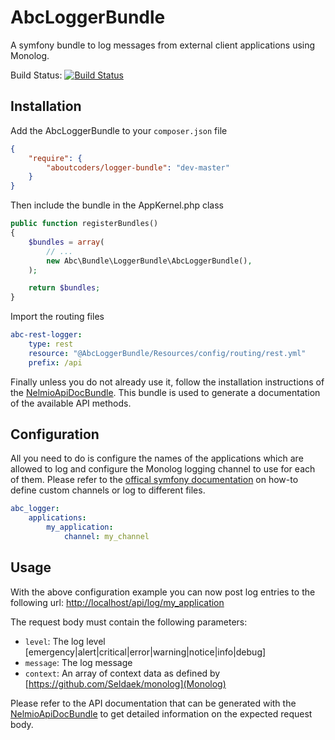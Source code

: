 AbcLoggerBundle
===============

A symfony bundle to log messages from external client applications using Monolog.

Build Status: [![Build Status](https://travis-ci.org/aboutcoders/logger-bundle.svg?branch=master)](https://travis-ci.org/aboutcoders/logger-bundle)

## Installation

Add the AbcLoggerBundle to your `composer.json` file

```json
{
    "require": {
        "aboutcoders/logger-bundle": "dev-master"
    }
}
```

Then include the bundle in the AppKernel.php class

```php
public function registerBundles()
{
    $bundles = array(
        // ...
        new Abc\Bundle\LoggerBundle\AbcLoggerBundle(),
    );

    return $bundles;
}
```

Import the routing files

```yaml
abc-rest-logger:
    type: rest
    resource: "@AbcLoggerBundle/Resources/config/routing/rest.yml"
    prefix: /api
```

Finally unless you do not already use it, follow the installation instructions of the [NelmioApiDocBundle](https://github.com/nelmio/NelmioApiDocBundle). This bundle is used to generate a documentation of the available API methods.

## Configuration

All you need to do is configure the names of the applications which are allowed to log and configure the Monolog logging channel to use for each of them. Please refer to the [offical symfony documentation](http://symfony.com/doc/current/cookbook/logging/channels_handlers.html) on how-to define custom channels or log to different files.

```yaml
abc_logger:
    applications:
        my_application:
            channel: my_channel
```

## Usage

With the above configuration example you can now post log entries to the following url: [http://localhost/api/log/my_application](http://localhost/api/log/my_application)

The request body must contain the following parameters:

* `level`: The log level [emergency|alert|critical|error|warning|notice|info|debug]
* `message`: The log message
* `context`: An array of context data as defined by [https://github.com/Seldaek/monolog](Monolog)

Please refer to the API documentation that can be generated with the [NelmioApiDocBundle](https://github.com/nelmio/NelmioApiDocBundle) to get detailed information on the expected request body.